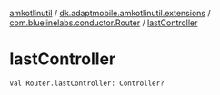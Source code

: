 [amkotlinutil](../../index.md) / [dk.adaptmobile.amkotlinutil.extensions](../index.md) / [com.bluelinelabs.conductor.Router](index.md) / [lastController](last-controller.md)

# lastController

`val Router.lastController: Controller?`